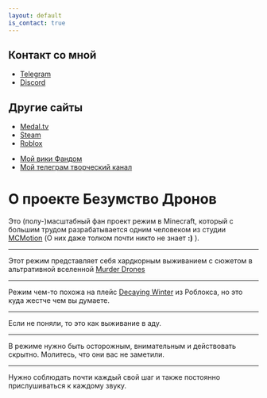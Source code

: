 ```yaml
---
layout: default
is_contact: true
---
```


## Контакт со мной

- [Telegram](https://t.me/Glebun08)
- [Discord](https://discordapp.com/users/805832764438872135 "Ник: Glebun08")

## Другие сайты

* [Medal.tv](https://medal.tv/ru/u/Gleb_Lisovskiy2008?invite=ur-MSx5SnosMjg1NzMzNjY0LA)
* [Steam](https://steamcommunity.com/id/Glebun08)
* [Roblox](https://www.roblox.com/users/3574577262/profile)

+ [Мой вики Фандом](https://the-madness-of-drones.fandom.com/ru/wiki/The_Madness_of_Drones_%D0%92%D0%B8%D0%BA%D0%B8)
+ [Мой телеграм творческий канал](https://t.me/glebstorage)

# О проекте **Безумство Дронов**

Это (полу-)масштабный фан проект режим в Minecraft, который с большим трудом разрабатывается одним человеком из студии [MCMotion](https://discord.gg/XBR4jwEJya) (О них даже толком почти никто не знает **:)** ).

---

Этот режим представляет себя хардкорным выживанием с сюжетом в альтративной вселенной [Murder Drones](https://www.youtube.com/watch?v=mImFz8mkaHo&list=PLHovnlOusNLiJz3sm0d5i2Evwa2LDLdrg)

---

Режим чем-то похожа на плейс [Decaying Winter](https://www.roblox.com/games/13438553315/Decaying-Winter) из Роблокса, но это куда жестче чем вы думаете.

---

Если не поняли, то это как выживание в аду.

---

В режиме нужно быть осторожным, внимательным и действовать скрытно. Молитесь, что они вас не заметили.

---

Нужно соблюдать почти каждый свой шаг и также постоянно прислушиваться к каждому звуку.

















